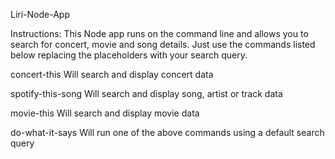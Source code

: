 Liri-Node-App

Instructions:
This Node app runs on the command line and allows you to search for concert, movie and song details. Just use the commands listed below replacing the placeholders with your search query.



concert-this <your search query>
  Will search and display concert data 


spotify-this-song <your search query>
  Will search and display song, artist or track data


movie-this <your search query>
  Will search and display movie data


do-what-it-says 
  Will run one of the above commands using a default search query
